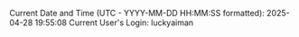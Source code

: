 Current Date and Time (UTC - YYYY-MM-DD HH:MM:SS formatted): 2025-04-28 19:55:08
Current User's Login: luckyaiman
